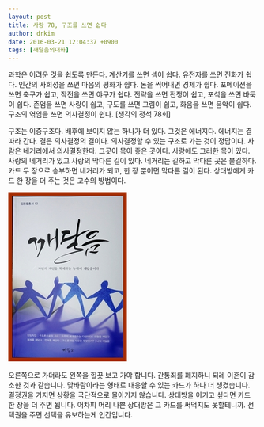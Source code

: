 ```yaml
---
layout: post
title: 사랑 78, 구조를 쓰면 쉽다
author: drkim
date: 2016-03-21 12:04:37 +0900
tags: [깨달음의대화]
---
```

  

      
과학은 어려운 것을 쉽도록 만든다. 계산기를 쓰면 셈이 쉽다. 유전자를 쓰면 진화가 쉽다. 인간의 사회성을 쓰면 마음의 평화가 쉽다. 돈을 찍어내면 경제가 쉽다. 포메이션을 쓰면 축구가 쉽고, 작전을 쓰면 야구가 쉽다. 전략을 쓰면 전쟁이 쉽고, 포석을 쓰면 바둑이 쉽다. 존엄을 쓰면 사랑이 쉽고, 구도를 쓰면 그림이 쉽고, 화음을 쓰면 음악이 쉽다. 구조의 엮임을 쓰면 의사결정이 쉽다. [생각의 정석 78회]

  


구조는 이중구조다. 배후에 보이지 않는 하나가 더 있다. 그것은 에너지다. 에너지는 결따라 간다. 결은 의사결정의 결이다. 의사결정할 수 있는 구조로 가는 것이 정답이다. 사람은 네거리에서 의사결정한다. 그곳이 목이 좋은 곳이다. 사랑에도 그러한 목이 있다. 사랑의 네거리가 있고 사랑의 막다른 길이 있다. 네거리는 길하고 막다른 곳은 불길하다. 카드 두 장으로 승부하면 네거리가 되고, 한 장 뿐이면 막다른 길이 된다. 상대방에게 카드 한 장을 더 주는 것은 고수의 방법이다.

  


![](/files/attach/images/198/441/689/aDSC01523.JPG)

  


오른쪽으로 가더라도 왼쪽을 힐끗 보고 가야 합니다. 간통죄를 폐지하니 되레 이혼이 감소한 것과 같습니다. 맞바람이라는 형태로 대응할 수 있는 카드가 하나 더 생겼습니다. 결정권을 가지면 상황을 극단적으로 몰아가지 않습니다. 상대방을 이기고 싶다면 카드 한 장을 더 주면 됩니다. 어차피 머리 나쁜 상대방은 그 카드를 써먹지도 못할테니까. 선택권을 주면 선택을 유보하는게 인간입니다.